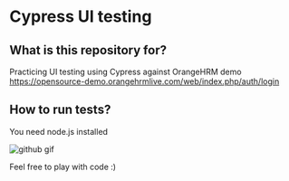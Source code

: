 # Cypress UI testing
## What is this repository for?
Practicing UI testing using Cypress against OrangeHRM demo https://opensource-demo.orangehrmlive.com/web/index.php/auth/login

## How to run tests?
You need node.js installed 

![github gif](https://user-images.githubusercontent.com/125615758/226747301-ae81d345-6416-4a94-828b-953a635220dc.gif)

Feel free to play with code :)
